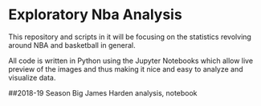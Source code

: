 # Exploratory Nba Analysis
This repository and scripts in it will be focusing on the statistics revolving around NBA and basketball in general.

All code is written in Python using the Jupyter Notebooks which allow live preview of the images and thus making it nice and easy to analyze and visualize data.


##2018-19 Season
 Big James Harden  analysis, notebook
